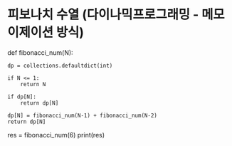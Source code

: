 # 피보나치 수열 (다이나믹프로그래밍 - 메모이제이션 방식)

def fibonacci_num(N):
    
    dp = collections.defaultdict(int)
    
    if N <= 1:
        return N
    
    if dp[N]:
        return dp[N]
    
    dp[N] = fibonacci_num(N-1) + fibonacci_num(N-2)
    return dp[N]

res = fibonacci_num(6)
print(res)
